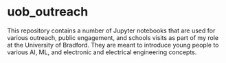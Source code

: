 # uob_outreach
This repository contains a number of Jupyter notebooks that are used for various outreach, public engagement, and schools visits as part of my role at the University of Bradford. They are meant to introduce young people to various AI, ML, and electronic and electrical engineering concepts.
